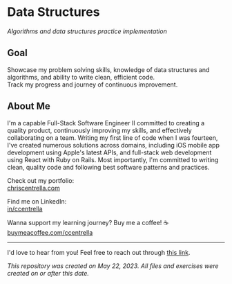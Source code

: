 # Data Structures
*Algorithms and data structures practice implementation*

## Goal
Showcase my problem solving skills, knowledge of data structures and algorithms, and ability to write clean, efficient code.<br/>Track my progress and journey of continuous improvement.

## About Me

I'm a capable Full-Stack Software Engineer II committed to creating a quality product, continuously improving my skills, and effectively collaborating on a team. Writing my first line of code when I was fourteen, I've created numerous solutions across domains, including iOS mobile app development using Apple's latest APIs, and full-stack web development using React with Ruby on Rails. Most importantly, I'm committed to writing clean, quality code and following best software patterns and practices.

Check out my portfolio:<br/>
[chriscentrella.com](https://chriscentrella.com)

Find me on LinkedIn: <br/>
[in/ccentrella](https://linkedin.com/in/ccentrella)

Wanna support my learning journey? Buy me a coffee! ☕️<br/>
[buymeacoffee.com/ccentrella](https://www.buymeacoffee.com/ccentrella) 
***
I'd love to hear from you! Feel free to reach out through [this link](https://chriscentrella.com/contact).

*This repository was created on May 22, 2023. All files and exercises were created on or after this date.*
